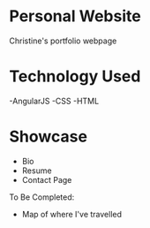 # Personal Website
Christine's portfolio webpage

# Technology Used
-AngularJS
-CSS 
-HTML

# Showcase
  - Bio
  - Resume
  - Contact Page
 
To Be Completed:
  - Map of where I've travelled

